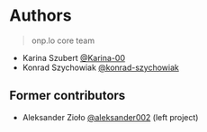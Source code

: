 # Authors

> onp.lo core team

- Karina Szubert [@Karina-00]
- Konrad Szychowiak [@konrad-szychowiak]

## Former contributors

- Aleksander Zioło [@aleksander002] (left project)

<!-- links -->

[@karina-00]: https://github.com/Karina-00
[@konrad-szychowiak]: https://github.com/konrad-szychowiak
[@aleksander002]: https://github.com/aleksander002
